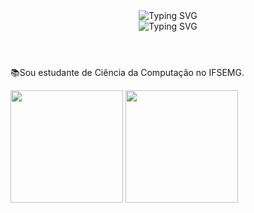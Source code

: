 <body>
  <header align="left">
    <section>
      <img src="https://readme-typing-svg.herokuapp.com?font=Ubuntu&weight=100&duration=2000&pause=00&color=6B9EF2&multiline=true&repeat=false&random=false&width=300&height=55&lines=%F0%9F%91%A9%F0%9F%8F%BE%E2%80%8D%F0%9F%92%BBOl%C3%A1+meu+nome+%C3%A9+Stephanye.;%F0%9F%91%8B%F0%9F%8F%BESeja+bem-vindo!" alt="Typing SVG" />  
    </section>
    <section>
      <img  src="https://readme-typing-svg.demolab.com?font=roboto&weight=1&size=30&duration=1&pause=1000000000&color=6B9EF2&multiline=true&repeat=false&random=false&width=200&height=35&lines=Sobre+mim" alt="Typing SVG" />
    </section>
  </header>
  <article>
    <section>
       <p>📚Sou estudante de Ciência da Computação no IFSEMG.</p>
    </section>
    <section>
      <img  height="180em" src="https://github-readme-stats.vercel.app/api?username=stephanyeCunto&show_icons=true&theme=tokyonight&include_all_commits=true&count_private=true"/>
      <img  height="180em" src="https://github-readme-stats.vercel.app/api/top-langs/?username=StephanyeCunto&layout=compact&langs_count=7&theme=tokyonight"/>      
    </section>
  </article>
</body>
<!--<footer>
  <div>
    <img src="https://img.shields.io/badge/-HTML5-E34F26?style=flat-square&logo=HTML5&logoColor=white"/>
    <img src="https://img.shields.io/badge/-CSS3-1572B6?style=flat-square&logo=CSS3&logoColor=white"/>
    <img src="https://img.shields.io/badge/-Bootstrap-563D7C?style=flat-square&logo=bootstrap&logoColor=white"/>
    <img src="https://img.shields.io/badge/-PostgreSQL-336791?style=flat-square&logo=postgresql&logoColor=white"/><br>
    <img src="https://img.shields.io/badge/-Git-F44D27?style=flat-square&logo=Git&logoColor=white"/>
    <img src="https://img.shields.io/badge/-Java-E34A86?style=flat-square&logo=Java&logoColor=white"/>
    <img src="https://img.shields.io/badge/-C++-00599C?style=flat-square&logo=C++&logoColor=white"/>
    <img src="https://img.shields.io/badge/php-%23777BB4.svg?style=flar-square&logo=php&logoColor=white"/>
    <img src="https://img.shields.io/badge/-R-276DC3?style=flat-square&logo=R&logoColor=white"/>
    <img src="https://img.shields.io/badge/-Delphi-F32232?style=flat-square&logo=Delphi&logoColor=white"/>
  </div><br>
  <div>
      <p align="left">Obrigada por visitar meu perfil!💻</p>
  </div>
  </footer>-->
